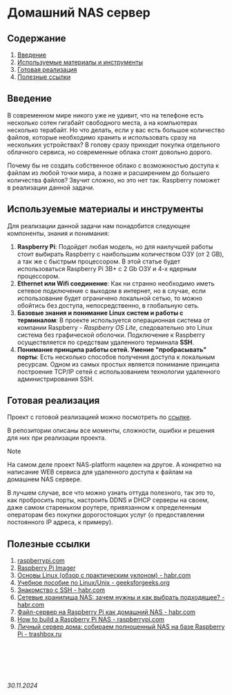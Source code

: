 # Домашний NAS сервер

## Содержание

1. [Введение](./NASServer.md#введение)
2. [Используемые материалы и инструменты](./NASServer.md#используемые-материалы-и-инструменты)
3. [Готовая реализация](./NASServer.md#готовая-реализация)
4. [Полезные ссылки](./NASServer.md#полезные-ссылки)

## Введение

В современном мире никого уже не удивит, что на телефоне есть несколько сотен гигабайт свободного места, а на компьютерах несколько терабайт.
Но что делать, если у вас есть большое количество файлов, которые необходимо хранить и использовать сразу на нескольких устройствах?
В голову сразу приходит покупка отдельного облачного сервиса, но современные облака стоят довольно дорого.

Почему бы не создать собственное облако с возможностью доступа к файлам из любой точки мира, 
а позже и расширением до большего количества файлов?
Звучит сложно, но это нет так. Raspberry поможет в реализации данной задачи.

## Используемые материалы и инструменты

Для реализации данной задачи нам понадобится следующее компоненты, знания и понимания:

1. **Raspberry Pi**: 
    Подойдет любая модель, но для наилучшей работы стоит выбирать Raspberry с наибольшим 
    количеством ОЗУ (от 2 GB), а так же с быстрым процессором. 
    В этой статье будет использоваться Raspberry Pi 3B+ с 2 Gb ОЗУ и 4-х ядерным процессором.
2. **Ethernet или Wifi соединение**: 
    Как ни странно необходимо иметь сетевое подключение с выходом в интернет, 
    но в случае, если использование будет ограничено локальной сетью, то можно обойтись без доступа, непосредственно, в глобальную сеть.
3. **Базовые знания и понимание Linux систем и работы с терминалом**:
    В проекте используется операционная система от компании Raspberry - *Raspberry OS Lite*, 
    следовательно это Linux система без графической оболочки.
    Подключение к Raspberry осуществляется по средствам удаленного терминала **SSH**.
4. **Понимание принципа работы сетей. Умение "пробрасывать" порты**:
   Есть несколько способов получения доступа к локальным ресурсам. Одном из самых простых является понимание принципа построение TCP/IP сетей с использованием технологии удаленного администрирования SSH.

## Готовая реализация

Проект с готовой реализацией можно посмотреть по [ссылке](https://github.com/voronov-nikita/NAS-platform).

В репозитории описаны все моменты, сложности, ошибки и решения для них при реализации проекта.

> [!NOTE]
> На самом деле проект NAS-platform нацелен на другое. А конкретно на написание WEB сервиса для удаленного доступа к файлам на домашнем NAS сервере.
>
> В лучшем случае, все что можно узнать оттуда полезного, так это то, как пробросить порты, настроить DDNS и DHCP серверы на своем, даже самом стареньком роутере, привязанном к определенным операторам без покупки дорогостоящих услуг (о предоставлении постоянного IP адреса, к примеру).

## Полезные ссылки

1. [raspberrypi.com](https://www.raspberrypi.com/)
2. [Raspberry Pi Imager](https://www.raspberrypi.com/software/)
3. [Основы Linux (обзор с практическим уклоном) - habr.com](https://habr.com/ru/articles/655275/)
4. [Учебное пособие по Linux/Unix - geeksforgeeks.org](https://www.geeksforgeeks.org/linux-tutorial/)
5. [Знакомство с SSH - habr.com](https://habr.com/ru/articles/802179/)
6. [Сетевые хранилища NAS: зачем нужны и как выбрать подходящее? - habr.com](https://habr.com/ru/companies/seagate/articles/538336/)
7. [Файл-сервер на Raspberry Pi как домашний NAS - habr.com](https://habr.com/ru/companies/first/articles/592307/)
8. [How to build a Raspberry Pi NAS - raspberrypi.com](https://www.raspberrypi.com/tutorials/nas-box-raspberry-pi-tutorial/)
9. [Личный сервер дома: собираем полноценный NAS на базе Raspberry Pi - trashbox.ru](https://trashbox.ru/link/nas-via-raspberry-pi)


<br><br>
<br><br>

###### 30.11.2024

